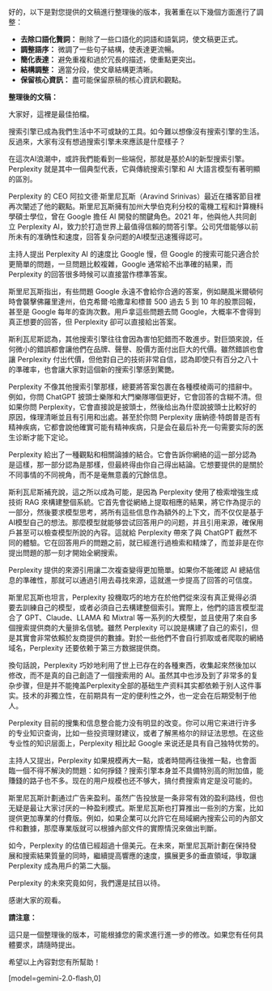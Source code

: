 好的，以下是對您提供的文稿進行整理後的版本，我著重在以下幾個方面進行了調整：

*   **去除口語化贅詞：** 刪除了一些口語化的詞語和語氣詞，使文稿更正式。
*   **調整語序：** 微調了一些句子結構，使表達更流暢。
*   **簡化表達：** 避免重複和過於冗長的描述，使重點更突出。
*   **結構調整：** 適當分段，使文章結構更清晰。
*   **保留核心資訊：** 盡可能保留原稿的核心資訊和觀點。

**整理後的文稿：**

大家好，這裡是最佳拍檔。

搜索引擎已成為我們生活中不可或缺的工具。如今難以想像沒有搜索引擎的生活。反過來，大家有沒有想過搜索引擎未來應該是什麼樣子？

在這次AI浪潮中，或許我們能看到一些端倪，那就是基於AI的新型搜索引擎。Perplexity 就是其中一個典型代表，它與傳統搜索引擎和 AI 大語言模型有著明顯的區別。

Perplexity 的 CEO 阿拉文德·斯里尼瓦斯（Aravind Srinivas）最近在播客節目裡再次闡述了他的觀點。斯里尼瓦斯擁有加州大學伯克利分校的電機工程和計算機科學碩士學位，曾在 Google 擔任 AI 開發的關鍵角色。2021 年，他與他人共同創立 Perplexity AI，致力於打造世界上最值得信賴的問答引擎。公司凭借能够以前所未有的准确性和速度，回答复杂问题的AI模型迅速獲得認可。

主持人提出 Perplexity AI 的速度比 Google 慢，但 Google 的搜索可能只適合於更簡單的問題，一旦問題比較複雜，Google 通常給不出準確的結果，而 Perplexity 的回答很多時候可以直接當作標準答案。

斯里尼瓦斯指出，有些問題 Google 永遠不會給你合適的答案，例如颶風米爾頓何時會襲擊佛羅里達州，伯克希爾·哈撒韋和標普 500 過去 5 到 10 年的股票回報，甚至是 Google 每年的查詢次數。用戶拿這些問題去問 Google，大概率不會得到真正想要的回答，但 Perplexity 卻可以直接給出答案。

斯利瓦尼斯認為，其他搜索引擎往往會因為害怕犯錯而不敢進步。對巨頭來說，任何微小的錯誤都會讓他們在品牌、聲譽、股價方面付出巨大的代價。雖然錯誤也會讓 Perplexity 付出代價，但他對自己的技術非常自信，認為即使只有百分之八十的準確率，也會讓大家對這個新的搜索引擎感到驚艷。

Perplexity 不像其他搜索引擎那樣，總要將答案包裹在各種模棱兩可的措辭中。例如，你問 ChatGPT 披頭士樂隊和大門樂隊哪個更好，它會回答的含糊不清。但如果你問 Perplexity，它會直接說是披頭士，然後给出為什麼說披頭士比較好的原因，條理清晰並且有引用和出處。甚至於你問 Perplexity 唐納德·特朗普是否有精神疾病，它都會說他確實可能有精神疾病，只是会在最后补充一句需要实际的医生诊断才能下定论。

Perplexity 給出了一種觀點和相關論據的結合。它會告訴你網絡的這一部分認為是這樣，那一部分認為是那樣，但最終得由你自己得出結論。它想要提供的是關於不同事情的不同視角，而不是毫無意義的冗餘信息。

斯利瓦尼斯補充說，這之所以成為可能，是因為 Perplexity 使用了檢索增強生成技術 RAG 來構建整個系統。它首先會從網絡上提取相應的結果，將它作為提示的一部分，然後要求模型思考，將所有這些信息作為額外的上下文，而不仅仅是基于AI模型自己的想法。那麼模型就能够尝试回答用户的问题，并且引用来源，確保用戶甚至可以檢查模型所說的內容。這就給 Perplexity 帶來了與 ChatGPT 截然不同的體驗。它在回答用戶的問題之前，就已經進行過檢索和精煉了，而並非是在你提出問題的那一刻才開始全網搜索。

Perplexity 提供的來源引用讓二次複查變得更加簡單。如果你不能確認 AI 總結信息的準確性，那就可以通過引用去尋找來源，這就進一步提高了回答的可信度。

斯里尼瓦斯也坦言，Perplexity 投機取巧的地方在於他們從來沒有真正覺得必須要去訓練自己的模型，或者必須自己去構建整個索引。實際上，他們的語言模型混合了 GPT、Claude、LLAMA 和 Mixtral 等一系列的大模型，並且使用了來自多個搜索提供商的大量排名信號。雖然 Perplexity 可以說是構建了自己的索引，但是其實會非常依賴於友商提供的數據。對於一些他們不會自行抓取或者爬取的網絡域名，Perplexity 还要依赖于第三方数据提供商。

換句話說，Perplexity 巧妙地利用了世上已存在的各種東西，收集起來然後加以修改，而不是真的自己創造了一個搜索用的 AI。虽然其中也涉及到了非常多的复杂步骤，但是并不能掩盖Perplexity全部的基础生产资料其实都依赖于别人这件事实。技术的非獨立性，在前期具有一定的便利性之外，也一定会在后期受制于他人。

Perplexity 目前的搜集和信息整合能力没有明显的改变。你可以用它来进行许多的专业知识查询，比如一些投资理财建议，或者了解黑格尔的辩证法思想。在这些专业性的知识层面上，Perplexity 相比起 Google 来说还是具有自己独特优势的。

主持人又提出，Perplexity 如果規模再大一點，或者時間再往後推一點，也會面臨一個不得不解決的問題：如何掙錢？搜索引擎本身並不具備特別高的附加值，能賺錢的路子也不多。现在的用户规模也还不够大，搞付费搜索肯定是没可能的。

斯里尼瓦斯計劃通过广告来盈利。虽然广告投放是一条非常有效的盈利路线，但也无疑是最让大家讨厌的一种盈利模式。斯里尼瓦斯也打算推出一些別的方案，比如提供更加專業的付費版。例如，如果企業可以允許它在局域網內搜索公司的內部文件和數據，那麼專業版就可以根據內部文件的實際情況來做出判斷。

如今，Perplexity 的估值已經超過十億美元。在未來，斯里尼瓦斯計劃在保持發展和搜索結果質量的同時，繼續提高響應的速度，擴展更多的垂直領域，爭取讓 Perplexity 成為用戶的第二大腦。

Perplexity 的未來究竟如何，我們還是拭目以待。

感谢大家的观看。

**請注意：**

這只是一個整理後的版本，可能根據您的需求進行進一步的修改。如果您有任何具體要求，請隨時提出。

希望以上內容對您有所幫助！

[model=gemini-2.0-flash,0]

